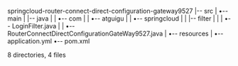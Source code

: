 springcloud-router-connect-direct-configuration-gateway9527
|-- src
|   •-- main
|       |-- java
|       |   •-- com
|       |       •-- atguigu
|       |           •-- springcloud
|       |               |-- filter
|       |               |   •-- LoginFilter.java
|       |               •-- RouterConnectDirectConfigurationGateWay9527.java
|       •-- resources
|           •-- application.yml
•-- pom.xml

8 directories, 4 files
